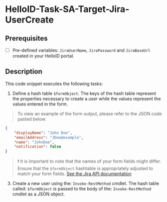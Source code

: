 # HelloID-Task-SA-Target-Jira-UserCreate

## Prerequisites

- [ ] Pre-defined variables: `JiraUserName`, `JiraPassword` and `JiraBaseUrl` created in your HelloID portal.

## Description

This code snippet executes the following tasks:

1. Define a hash table `$formObject`. The keys of the hash table represent the properties necessary to create a user while the values represent the values entered in the form.

> To view an example of the form output, please refer to the JSON code pasted below.

```json
{
    "displayName": "John Doe",
    "emailAddress": "JDoe@example",
    "name": "JohnDoe",
    "notification": false
}
```

> :exclamation: It is important to note that the names of your form fields might differ. Ensure that the `$formObject` hashtable is appropriately adjusted to match your form fields. [See the Jira API documentation](https://developer.atlassian.com/cloud/jira/platform/rest/v3/api-group-users/#api-rest-api-3-user-post)

3. Create a new user using the: `Invoke-RestMethod` cmdlet. The hash table called: `$formObject` is passed to the body of the: `Invoke-RestMethod` cmdlet as a JSON object.

